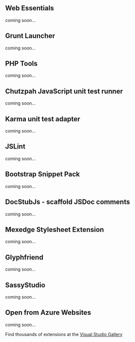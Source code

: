 ﻿<properties
	pageTitle="Web development"
	description="Of the thousands of extensions for Visual Studio, here is a collection of some that adds a lot of value to web developers specifically."
	slug="web-development"
	keywords="vsix, extensibility, plugins"
/>

## Web Essentials
coming soon...

## Grunt Launcher
coming soon...

## PHP Tools
coming soon...

## Chutzpah JavaScript unit test runner
coming soon...

## Karma unit test adapter
coming soon...

## JSLint
coming soon...  

## Bootstrap Snippet Pack
coming soon...

## DocStubJs - scaffold JSDoc comments
coming soon...

## Mexedge Stylesheet Extension
coming soon...

## Glyphfriend
coming soon...

## SassyStudio
coming soon...

## Open from Azure Websites
coming soon...

Find thousands of extensions at the 
[Visual Studio Gallery](https://visualstudiogallery.msdn.microsoft.com/)